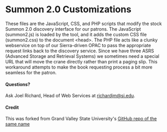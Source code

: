 # Summon 2.0 Customizations

These files are the JavaScript, CSS, and PHP scripts that modify the stock Summon 2.0 discovery interface for our patrons. The JavaScript (summon2.js) is loaded by the tool, and it adds the custom CSS file (summon2.css) to the document &lt;head&gt;. The PHP file acts like a clunky webservice on top of our Sierra-driven OPAC to pass the appropriate request links back to the discovery service. Since we have three ASRS (Advanced Storage and Retrieval Systems) we sometimes need a special URL that will move the crane directly rather than print a paging slip. This workaround attempts to make the book requesting process a bit more seamless for the patron.

#### Questions?

Ask Joel Richard, Head of Web Services at [richardjm@si.edu](mailto:richardjm@si.edu).

#### Credit

This was forked from Grand Valley State University's [GitHub repo of the same name](https://github.com/gvsulib/Summon-2.0-Scripts)
